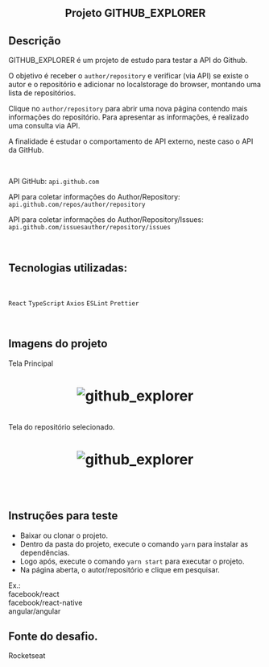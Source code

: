 <h2 align="center">
  Projeto GITHUB_EXPLORER
</h2>

## Descrição

GITHUB_EXPLORER é um projeto de estudo para testar a API do Github.

O objetivo é receber o `author/repository` e verificar (via API) se existe o autor e o repositório e adicionar no localstorage do browser, montando uma lista de repositórios.

Clique no `author/repository` para abrir uma nova página contendo mais informações do repositório. Para apresentar as informações, é realizado uma consulta via API.

A finalidade é estudar o comportamento de API externo, neste caso o API da GitHub.

<br>

API GitHub: `api.github.com`

API para coletar informações do Author/Repository: `api.github.com/repos/author/repository`

API para coletar informações do Author/Repository/Issues: `api.github.com/issuesauthor/repository/issues`

<br>

## Tecnologias utilizadas:
<br>

`React` `TypeScript` `Axios` `ESLint` `Prettier`

<br>

## Imagens do projeto
Tela Principal
<h1 align="center">
    <img alt="github_explorer" title="#GitHubExplorer" src="https://github.com/carlosjunior1983/reactjs-github-explorer/blob/master/img_readme/principal.png"  /><br>
</h1>

<br>
Tela do repositório selecionado.
<h1 align="center">
    <img alt="github_explorer" title="#GitHubExplorer" src="https://github.com/carlosjunior1983/reactjs-github-explorer/blob/master/img_readme/page_repository.png"  /><br>
</h1>
<br>
<br>


## Instruções para teste

  - Baixar ou clonar o projeto.
  - Dentro da pasta do projeto, execute o comando `yarn` para instalar as dependências.
  - Logo após, execute o comando `yarn start` para executar o projeto.
  - Na página aberta, o autor/repositório e clique em pesquisar.

  Ex.:<br>
  facebook/react <br>
  facebook/react-native <br>
  angular/angular <br>



## Fonte do desafio.
  Rocketseat
